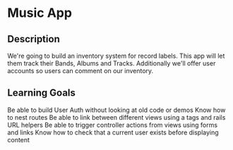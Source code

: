 # Music App

## Description
We're going to build an inventory system for record labels. This app will let them track their Bands, Albums and Tracks. Additionally we'll offer user accounts so users can comment on our inventory.

## Learning Goals
Be able to build User Auth without looking at old code or demos
Know how to nest routes
Be able to link between different views using a tags and rails URL helpers
Be able to trigger controller actions from views using forms and links
Know how to check that a current user exists before displaying content